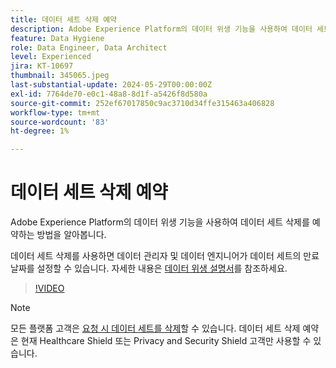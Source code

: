 ```yaml
---
title: 데이터 세트 삭제 예약
description: Adobe Experience Platform의 데이터 위생 기능을 사용하여 데이터 세트를 삭제하는 방법에 대해 알아봅니다.
feature: Data Hygiene
role: Data Engineer, Data Architect
level: Experienced
jira: KT-10697
thumbnail: 345065.jpeg
last-substantial-update: 2024-05-29T00:00:00Z
exl-id: 7764de70-e0c1-48a8-8d1f-a5426f8d580a
source-git-commit: 252ef67017850c9ac3710d34ffe315463a406828
workflow-type: tm+mt
source-wordcount: '83'
ht-degree: 1%

---
```


# 데이터 세트 삭제 예약

Adobe Experience Platform의 데이터 위생 기능을 사용하여 데이터 세트 삭제를 예약하는 방법을 알아봅니다.

데이터 세트 삭제를 사용하면 데이터 관리자 및 데이터 엔지니어가 데이터 세트의 만료 날짜를 설정할 수 있습니다. 자세한 내용은 [데이터 위생 설명서](https://experienceleague.adobe.com/docs/experience-platform/hygiene/home.html?lang=ko)를 참조하세요.


>[!VIDEO](https://video.tv.adobe.com/v/345065?learn=on)

>[!NOTE]
>
> 모든 플랫폼 고객은 [요청 시 데이터 세트를 삭제](https://experienceleague.adobe.com/docs/experience-platform/catalog/datasets/user-guide.html#delete)할 수 있습니다. 데이터 세트 삭제 예약은 현재 Healthcare Shield 또는 Privacy and Security Shield 고객만 사용할 수 있습니다.
